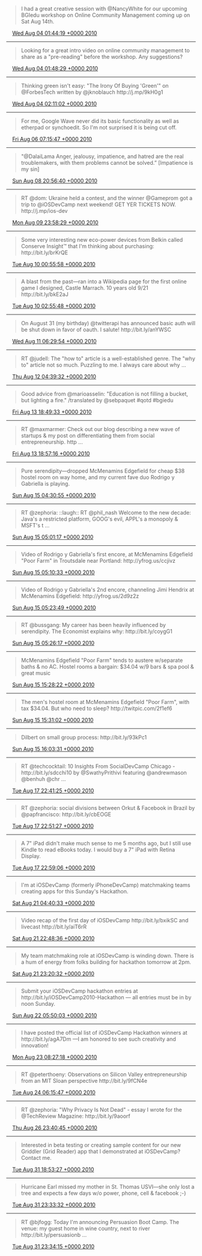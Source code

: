 > I had a great creative session with @NancyWhite for our upcoming BGIedu workshop on Online Community Management coming up on Sat Aug 14th\.

<img src="../../media/tweet.ico" width="12" /> [Wed Aug 04 01:44:19 +0000 2010](https://twitter.com/ChristopherA/status/20267672393)

----

> Looking for a great intro video on online community management to share as a "pre\-reading" before the workshop\. Any suggestions?

<img src="../../media/tweet.ico" width="12" /> [Wed Aug 04 01:48:29 +0000 2010](https://twitter.com/ChristopherA/status/20267966584)

----

> Thinking green isn't easy: "The Irony Of Buying 'Green'" on @ForbesTech written by @jknoblauch  http://j\.mp/9kH0g1

<img src="../../media/tweet.ico" width="12" /> [Wed Aug 04 02:11:02 +0000 2010](https://twitter.com/ChristopherA/status/20269492490)

----

> For me, Google Wave never did its basic functionality as well as etherpad or synchoedit\. So I'm not surprised it is being cut off\.

<img src="../../media/tweet.ico" width="12" /> [Fri Aug 06 07:15:47 +0000 2010](https://twitter.com/ChristopherA/status/20449688359)

----

> "@DalaiLama Anger, jealousy, impatience, and hatred are the real troublemakers, with them problems cannot be solved\.” \[Impatience is my sin\]

<img src="../../media/tweet.ico" width="12" /> [Sun Aug 08 20:56:40 +0000 2010](https://twitter.com/ChristopherA/status/20654103732)

----

> RT @dom: Ukraine held a contest, and the winner @Gameprom got a trip to @iOSDevCamp next weekend\! GET YER TICKETS NOW\. http://j\.mp/ios\-dev

<img src="../../media/tweet.ico" width="12" /> [Mon Aug 09 23:58:29 +0000 2010](https://twitter.com/ChristopherA/status/20747821098)

----

> Some very interesting new eco\-power devices from Belkin called Conserve Insight™ that I'm thinking about purchasing: http://bit\.ly/brKrQE

<img src="../../media/tweet.ico" width="12" /> [Tue Aug 10 00:55:58 +0000 2010](https://twitter.com/ChristopherA/status/20751982879)

----

> A blast from the past—ran into a Wikipedia page for the first online game I designed, Castle Marrach\. 10 years old 9/21 http://bit\.ly/bkE2aJ

<img src="../../media/tweet.ico" width="12" /> [Tue Aug 10 02:55:48 +0000 2010](https://twitter.com/ChristopherA/status/20760713303)

----

> On August 31 \(my birthday\) @twitterapi has announced basic auth will be shut down in favor of oauth\. I salute\! http://bit\.ly/anYWSC

<img src="../../media/tweet.ico" width="12" /> [Wed Aug 11 06:29:54 +0000 2010](https://twitter.com/ChristopherA/status/20863664923)

----

> RT @judell: The "how to" article is a well\-established genre\. The "why to" article not so much\. Puzzling to me\. I always care about why  \.\.\.

<img src="../../media/tweet.ico" width="12" /> [Thu Aug 12 04:39:32 +0000 2010](https://twitter.com/ChristopherA/status/20947328850)

----

> Good advice from @marioasselin: "Education is not filling a bucket, but lighting a fire\." /translated by @sebpaquet \#qotd \#bgiedu

<img src="../../media/tweet.ico" width="12" /> [Fri Aug 13 18:49:33 +0000 2010](https://twitter.com/ChristopherA/status/21087181226)

----

> RT @maxmarmer: Check out our blog describing a new wave of startups & my post on differentiating them from social entrepreneurship\. http \.\.\.

<img src="../../media/tweet.ico" width="12" /> [Fri Aug 13 18:57:16 +0000 2010](https://twitter.com/ChristopherA/status/21087648946)

----

> Pure serendipity—dropped McMenamins Edgefield for cheap $38 hostel room on way home, and my current fave duo Rodrigo y Gabriella is playing\.

<img src="../../media/tweet.ico" width="12" /> [Sun Aug 15 04:30:55 +0000 2010](https://twitter.com/ChristopherA/status/21204664094)

----

> RT @zephoria: ::laugh:: RT @phil\_nash Welcome to the new decade: Java's a restricted platform, GOOG's evil, APPL's a monopoly & MSFT's t \.\.\.

<img src="../../media/tweet.ico" width="12" /> [Sun Aug 15 05:01:17 +0000 2010](https://twitter.com/ChristopherA/status/21206522582)

----

> Video of Rodrigo y Gabriella's first encore, at McMenamins Edgefield "Poor Farm" in Troutsdale near Portland: http://yfrog\.us/ccjivz

<img src="../../media/tweet.ico" width="12" /> [Sun Aug 15 05:10:33 +0000 2010](https://twitter.com/ChristopherA/status/21207086775)

----

> Video of Rodrigo y Gabriella's 2nd encore, channeling Jimi Hendrix at McMenamins Edgefield:  http://yfrog\.us/2d9z2z

<img src="../../media/tweet.ico" width="12" /> [Sun Aug 15 05:23:49 +0000 2010](https://twitter.com/ChristopherA/status/21207858742)

----

> RT @bussgang: My career has been heavily influenced by serendipity\. The Economist explains why: http://bit\.ly/coygG1

<img src="../../media/tweet.ico" width="12" /> [Sun Aug 15 05:26:17 +0000 2010](https://twitter.com/ChristopherA/status/21208000485)

----

> McMenamins Edgefield "Poor Farm" tends to austere w/separate baths & no AC\. Hostel rooms a bargain: $34\.04 w/9 bars & spa pool & great music

<img src="../../media/tweet.ico" width="12" /> [Sun Aug 15 15:28:22 +0000 2010](https://twitter.com/ChristopherA/status/21238707076)

----

> The men's hostel room at McMenamins Edgefield "Poor Farm", with tax $34\.04\. But who need to sleep? http://twitpic\.com/2f1ef6

<img src="../../media/tweet.ico" width="12" /> [Sun Aug 15 15:31:02 +0000 2010](https://twitter.com/ChristopherA/status/21238905455)

----

> Dilbert on small group process: http://bit\.ly/93kPc1

<img src="../../media/tweet.ico" width="12" /> [Sun Aug 15 16:03:31 +0000 2010](https://twitter.com/ChristopherA/status/21241256022)

----

> RT @techcocktail: 10 Insights From SocialDevCamp Chicago \- http://bit\.ly/sdcchi10 by @SwathyPrithivi featuring @andrewmason @benhuh @chr \.\.\.

<img src="../../media/tweet.ico" width="12" /> [Tue Aug 17 22:41:25 +0000 2010](https://twitter.com/ChristopherA/status/21439189961)

----

> RT @zephoria: social divisions between Orkut & Facebook in Brazil by @papfrancisco: http://bit\.ly/cbEOGE

<img src="../../media/tweet.ico" width="12" /> [Tue Aug 17 22:51:27 +0000 2010](https://twitter.com/ChristopherA/status/21439836421)

----

> A 7" iPad didn't make much sense to me 5 months ago, but I still use Kindle to read eBooks today\. I would buy a 7" iPad with Retina Display\.

<img src="../../media/tweet.ico" width="12" /> [Tue Aug 17 22:59:06 +0000 2010](https://twitter.com/ChristopherA/status/21440326383)

----

> I'm at iOSDevCamp \(formerly iPhoneDevCamp\) matchmaking teams creating apps for this Sunday's Hackathon\.

<img src="../../media/tweet.ico" width="12" /> [Sat Aug 21 04:40:33 +0000 2010](https://twitter.com/ChristopherA/status/21723041336)

----

> Video recap of the first day of iOSDevCamp http://bit\.ly/bxikSC and livecast http://bit\.ly/aiT6rR

<img src="../../media/tweet.ico" width="12" /> [Sat Aug 21 22:48:36 +0000 2010](https://twitter.com/ChristopherA/status/21782974457)

----

> My team matchmaking role at iOSDevCamp is winding down\. There is a hum of energy from folks building for hackathon tomorrow at 2pm\.

<img src="../../media/tweet.ico" width="12" /> [Sat Aug 21 23:20:32 +0000 2010](https://twitter.com/ChristopherA/status/21784723698)

----

> Submit your iOSDevCamp hackathon entries at http://bit\.ly/iOSDevCamp2010\-Hackathon — all entries must be in by noon Sunday\.

<img src="../../media/tweet.ico" width="12" /> [Sun Aug 22 05:50:03 +0000 2010](https://twitter.com/ChristopherA/status/21808188334)

----

> I have posted the official list of iOSDevCamp Hackathon winners at http://bit\.ly/agA7Dm —I am honored to see such creativity and innovation\!

<img src="../../media/tweet.ico" width="12" /> [Mon Aug 23 08:27:18 +0000 2010](https://twitter.com/ChristopherA/status/21897566098)

----

> RT @peterthoeny: Observations on Silicon Valley entrepreneurship from an MIT Sloan perspective http://bit\.ly/9fCN4e

<img src="../../media/tweet.ico" width="12" /> [Tue Aug 24 06:15:47 +0000 2010](https://twitter.com/ChristopherA/status/21978921773)

----

> RT @zephoria: "Why Privacy Is Not Dead" \- essay I wrote for the @TechReview Magazine: http://bit\.ly/9aoorf

<img src="../../media/tweet.ico" width="12" /> [Thu Aug 26 23:40:45 +0000 2010](https://twitter.com/ChristopherA/status/22219492283)

----

> Interested in beta testing or creating sample content for our new Griddler \(Grid Reader\) app that I demonstrated at iOSDevCamp? Contact me\.

<img src="../../media/tweet.ico" width="12" /> [Tue Aug 31 18:53:27 +0000 2010](https://twitter.com/ChristopherA/status/22640712858)

----

> Hurricane Earl missed my mother in St\. Thomas USVI—she only lost a tree and expects a few days w/o power, phone, cell & facebook ;\-\)

<img src="../../media/tweet.ico" width="12" /> [Tue Aug 31 23:33:32 +0000 2010](https://twitter.com/ChristopherA/status/22658784772)

----

> RT @bjfogg: Today I'm announcing Persuasion Boot Camp\. The venue: my guest home in wine country, next to river http://bit\.ly/persuasionb \.\.\.

<img src="../../media/tweet.ico" width="12" /> [Tue Aug 31 23:34:15 +0000 2010](https://twitter.com/ChristopherA/status/22658835999)